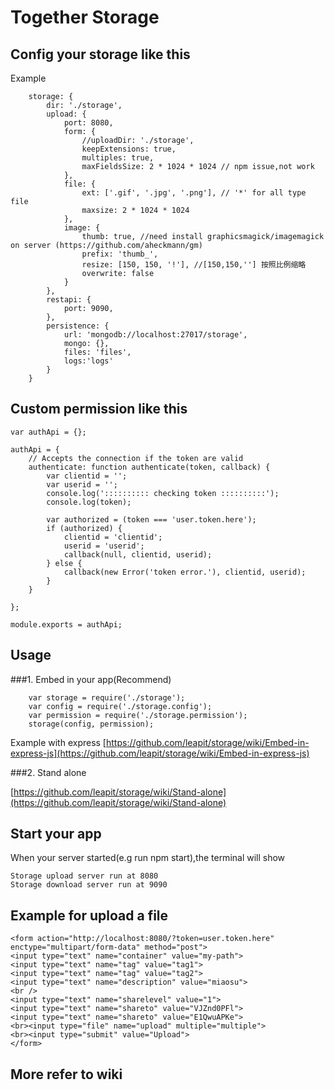 # Together Storage

## Config your storage like this

Example
```
    storage: {
        dir: './storage',
        upload: {
            port: 8080,
            form: {
                //uploadDir: './storage',
                keepExtensions: true,
                multiples: true,
                maxFieldsSize: 2 * 1024 * 1024 // npm issue,not work
            },
            file: {
                ext: ['.gif', '.jpg', '.png'], // '*' for all type file
                maxsize: 2 * 1024 * 1024
            },
            image: {
                thumb: true, //need install graphicsmagick/imagemagick on server (https://github.com/aheckmann/gm)
                prefix: 'thumb_',
                resize: [150, 150, '!'], //[150,150,''] 按照比例缩略
                overwrite: false
            }
        },
        restapi: {
            port: 9090,
        },
        persistence: {
            url: 'mongodb://localhost:27017/storage',
            mongo: {},
            files: 'files',
            logs:'logs'
        }
    }
```
## Custom permission like this

```
var authApi = {};

authApi = {
    // Accepts the connection if the token are valid
    authenticate: function authenticate(token, callback) {
        var clientid = '';
        var userid = '';
        console.log(':::::::::: checking token ::::::::::');
        console.log(token);

        var authorized = (token === 'user.token.here');
        if (authorized) {
            clientid = 'clientid';
            userid = 'userid';
            callback(null, clientid, userid);
        } else {
            callback(new Error('token error.'), clientid, userid);
        }
    }

};

module.exports = authApi;

```

## Usage
###1. Embed in your app(Recommend)

```
    var storage = require('./storage');
    var config = require('./storage.config');
    var permission = require('./storage.permission');
    storage(config, permission);
```
Example with express [https://github.com/leapit/storage/wiki/Embed-in-express-js](https://github.com/leapit/storage/wiki/Embed-in-express-js)

###2. Stand alone

[https://github.com/leapit/storage/wiki/Stand-alone](https://github.com/leapit/storage/wiki/Stand-alone)

## Start your app

When your server started(e.g run npm start),the terminal will show
```
Storage upload server run at 8080
Storage download server run at 9090
```

## Example for upload a file

```
<form action="http://localhost:8080/?token=user.token.here" enctype="multipart/form-data" method="post">
<input type="text" name="container" value="my-path">
<input type="text" name="tag" value="tag1">
<input type="text" name="tag" value="tag2">
<input type="text" name="description" value="miaosu">
<br />
<input type="text" name="sharelevel" value="1">
<input type="text" name="shareto" value="VJZnd0PFl">
<input type="text" name="shareto" value="E1QwuAPKe">
<br><input type="file" name="upload" multiple="multiple">
<br><input type="submit" value="Upload">
</form>
```

## More refer to wiki
